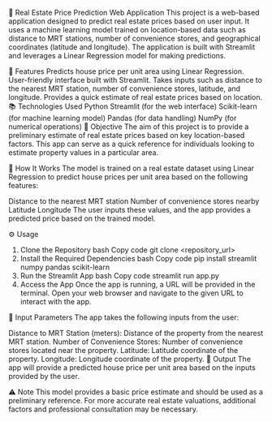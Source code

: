 🏡 Real Estate Price Prediction Web Application
This project is a web-based application designed to predict real estate prices based on user input. It uses a machine learning model trained on location-based data such as distance to MRT stations, number of convenience stores, and geographical coordinates (latitude and longitude). The application is built with Streamlit and leverages a Linear Regression model for making predictions.

🚀 Features
Predicts house price per unit area using Linear Regression.
User-friendly interface built with Streamlit.
Takes inputs such as distance to the nearest MRT station, number of convenience stores, latitude, and longitude.
Provides a quick estimate of real estate prices based on location.
📚 Technologies Used
Python
Streamlit (for the web interface)
Scikit-learn (for machine learning model)
Pandas (for data handling)
NumPy (for numerical operations)
🎯 Objective
The aim of this project is to provide a preliminary estimate of real estate prices based on key location-based factors. This app can serve as a quick reference for individuals looking to estimate property values in a particular area.

🔧 How It Works
The model is trained on a real estate dataset using Linear Regression to predict house prices per unit area based on the following features:

Distance to the nearest MRT station
Number of convenience stores nearby
Latitude
Longitude
The user inputs these values, and the app provides a predicted price based on the trained model.

⚙️ Usage
1. Clone the Repository
bash
Copy code
git clone <repository_url>
2. Install the Required Dependencies
bash
Copy code
pip install streamlit numpy pandas scikit-learn
3. Run the Streamlit App
bash
Copy code
streamlit run app.py
4. Access the App
Once the app is running, a URL will be provided in the terminal. Open your web browser and navigate to the given URL to interact with the app.

📝 Input Parameters
The app takes the following inputs from the user:

Distance to MRT Station (meters): Distance of the property from the nearest MRT station.
Number of Convenience Stores: Number of convenience stores located near the property.
Latitude: Latitude coordinate of the property.
Longitude: Longitude coordinate of the property.
🎯 Output
The app will provide a predicted house price per unit area based on the inputs provided by the user.

⚠️ Note
This model provides a basic price estimate and should be used as a preliminary reference. For more accurate real estate valuations, additional factors and professional consultation may be necessary.

